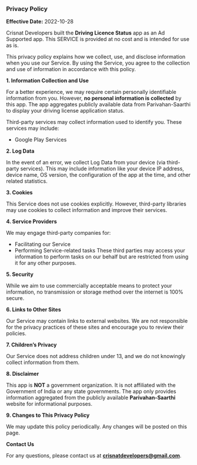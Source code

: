 
### **Privacy Policy**

**Effective Date:** 2022-10-28

Crisnat Developers built the **Driving Licence Status** app as an Ad Supported app. This SERVICE is provided at no cost and is intended for use as is.

This privacy policy explains how we collect, use, and disclose information when you use our Service. By using the Service, you agree to the collection and use of information in accordance with this policy.

**1. Information Collection and Use**

For a better experience, we may require certain personally identifiable information from you. However, **no personal information is collected** by this app. The app aggregates publicly available data from Parivahan-Saarthi to display your driving license application status.

Third-party services may collect information used to identify you. These services may include:
- Google Play Services

**2. Log Data**

In the event of an error, we collect Log Data from your device (via third-party services). This may include information like your device IP address, device name, OS version, the configuration of the app at the time, and other related statistics.

**3. Cookies**

This Service does not use cookies explicitly. However, third-party libraries may use cookies to collect information and improve their services.

**4. Service Providers**

We may engage third-party companies for:
- Facilitating our Service
- Performing Service-related tasks
These third parties may access your information to perform tasks on our behalf but are restricted from using it for any other purposes.

**5. Security**

While we aim to use commercially acceptable means to protect your information, no transmission or storage method over the internet is 100% secure.

**6. Links to Other Sites**

Our Service may contain links to external websites. We are not responsible for the privacy practices of these sites and encourage you to review their policies.

**7. Children’s Privacy**

Our Service does not address children under 13, and we do not knowingly collect information from them.

**8. Disclaimer**

This app is **NOT** a government organization. It is not affiliated with the Government of India or any state governments. The app only provides information aggregated from the publicly available **Parivahan-Saarthi** website for informational purposes.

**9. Changes to This Privacy Policy**

We may update this policy periodically. Any changes will be posted on this page.

**Contact Us**

For any questions, please contact us at **crisnatdevelopers@gmail.com**.
